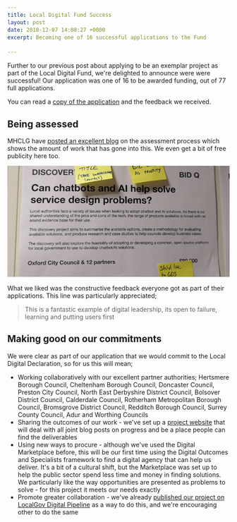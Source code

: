 ```yaml
---
title: Local Digital Fund Success
layout: post
date: 2018-12-07 14:08:27 +0000
excerpt: Becoming one of 16 successful applications to the Fund

---
```

Further to our previous post about applying to be an exemplar project  as part of the Local Digital Fund, we're delighted to announce were were successful! Our application was one of 16 to be awarded funding, out of 77 full applications.  

You can read a [copy of the application](https://localdigital.gov.uk/funding/oxford-city-council/ "Full application and feedback") and the feedback we received. 

## Being assessed

MHCLG have [posted an excellent blog](https://mhclgdigital.blog.gov.uk/2018/12/07/selecting-the-first-local-digital-fund-projects/) on the assessment process which shows the amount of work that has gone into this. We even get a bit of free publicity here too.

![](/downloads/panelbid.jpg)

What we liked was the constructive feedback everyone got as part of their applications. This line was particularly appreciated;

> This is a fantastic example of digital leadership, its open to failure, learning and putting users first

## Making good on our commitments

We were clear as part of our application that we would commit to the Local Digital Declaration, so for us this will mean;

* Working collaboratively with our excellent partner authorities; Hertsmere Borough Council, Cheltenham Borough Council, Doncaster Council, Preston City Council, North East Derbyshire District Council, Bolsover District Council, Calderdale Council, Rotherham Metropolitan Borough Council, Bromsgrove District Council, Redditch Borough Council, Surrey County Council, Adur and Worthing Councils
* Sharing the outcomes of our work - we've set up a [project website](https://localdigitalchatbots.github.io/ "Local Digital Chatbots/AI project website") that will deal with all joint blog posts on progress and be a place people can find the deliverables 
* Using new ways to procure - although we've used the Digital Marketplace before, this will be our first time using the Digital Outcomes and Specialists framework to find a digital agency that can help us deliver. It's a bit of a cultural shift, but the Marketplace was set up to help the public sector spend less time and money in finding solutions. We particularly like the way opportunities are presented as problems to solve - for this project it meets our needs exactly
* Promote greater collaboration - we've already [published our project on LocalGov Digital Pipeline](https://pipeline.localgov.digital/wiki/227 "LocalGov Digital Pipeline") as a way to do this, and we're encouraging other to do the same
